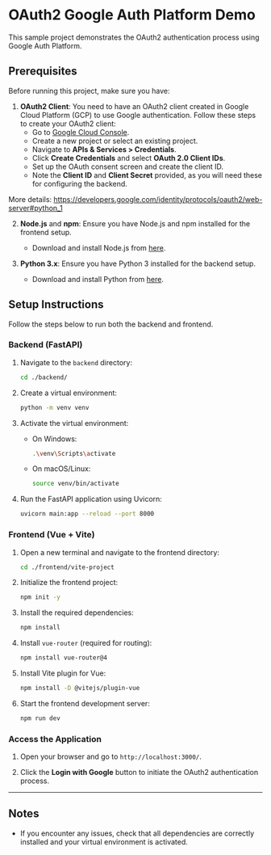 # OAuth2 Google Auth Platform Demo

This sample project demonstrates the OAuth2 authentication process using Google Auth Platform. 

## Prerequisites

Before running this project, make sure you have:

1. **OAuth2 Client**: You need to have an OAuth2 client created in Google Cloud Platform (GCP) to use Google authentication. Follow these steps to create your OAuth2 client:
   - Go to [Google Cloud Console](https://console.cloud.google.com/).
   - Create a new project or select an existing project.
   - Navigate to **APIs & Services > Credentials**.
   - Click **Create Credentials** and select **OAuth 2.0 Client IDs**.
   - Set up the OAuth consent screen and create the client ID.
   - Note the **Client ID** and **Client Secret** provided, as you will need these for configuring the backend.

More details: https://developers.google.com/identity/protocols/oauth2/web-server#python_1

2. **Node.js** and **npm**: Ensure you have Node.js and npm installed for the frontend setup.
   - Download and install Node.js from [here](https://nodejs.org/).

3. **Python 3.x**: Ensure you have Python 3 installed for the backend setup.
   - Download and install Python from [here](https://www.python.org/).

## Setup Instructions

Follow the steps below to run both the backend and frontend.

### Backend (FastAPI)

1. Navigate to the `backend` directory:

    ```bash
    cd ./backend/
    ```

2. Create a virtual environment:

    ```bash
    python -m venv venv
    ```

3. Activate the virtual environment:
   - On Windows:
     ```bash
     .\venv\Scripts\activate
     ```
   - On macOS/Linux:
     ```bash
     source venv/bin/activate
     ```

4. Run the FastAPI application using Uvicorn:

    ```bash
    uvicorn main:app --reload --port 8000
    ```

### Frontend (Vue + Vite)

1. Open a new terminal and navigate to the frontend directory:

    ```bash
    cd ./frontend/vite-project
    ```

2. Initialize the frontend project:

    ```bash
    npm init -y
    ```

3. Install the required dependencies:

    ```bash
    npm install
    ```

4. Install `vue-router` (required for routing):

    ```bash
    npm install vue-router@4
    ```

5. Install Vite plugin for Vue:

    ```bash
    npm install -D @vitejs/plugin-vue
    ```

6. Start the frontend development server:

    ```bash
    npm run dev
    ```

### Access the Application

1. Open your browser and go to `http://localhost:3000/`.

2. Click the **Login with Google** button to initiate the OAuth2 authentication process.

---

## Notes
- If you encounter any issues, check that all dependencies are correctly installed and your virtual environment is activated.
